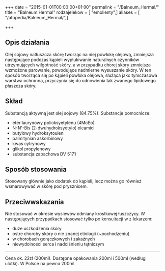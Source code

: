 +++
date = "2015-01-01T00:00:00+01:00"
permalink = "/Balneum_Hermal/"
title = "Balneum Hermal"
rodzajelekow = [ "emolienty",]
aliases = [ "/atopedia/Balneum_Hermal/",]

+++

Opis działania
--------------

Olej sojowy natłuszcza skórę tworząc na niej powłokę olejową, zmniejsza następujące podczas kąpieli wypłukiwanie naturalnych czynników utrzymujących wilgotność skóry, a w przypadku chorej skóry zmniejsza wzmożone parowanie, powodujące nadmierne wysuszanie skóry. W ten sposób tworząca się po kąpieli powłoka olejowa, służąca jako tymczasowa warstwa ochronna, przyczynia się do odnowienia tak zwanego lipidowego płaszcza skóry.

Skład
-----

Substancją aktywną jest olej sojowy (84.75%).
Substancje pomocnicze:

-   eter laurynowy polioksyetylenu (4MoEo)
-   N-N'-Bis (2-dwuhydroksyetylo) oleamid
-   butylowy hydroksytoulen
-   palmitynian askorbinowy
-   kwas cytrynowy
-   glikol propylenowy
-   substancja zapachowa DV 5171

Sposób stosowania
-----------------

Stosowany głównie jako dodatek do kąpieli, lecz można go również wsmarowywać w skórę pod prysznicem.

Przeciwwskazania
----------------

Nie stosować w okresie wysiewów odmiany krostkowej łuszczycy.
W następujących przypadkach stosować tylko po konsultacji w z lekarzem:

-   duże uszkodzenia skóry
-   ostre choroby skóry o nie znanej etiologii (~pochodzeniu)
-   w chorobach gorączkowych i zakaźnych
-   niewydolności serca i nadciśnieniu tętniczym

<hr>
Cena ok. 22zł (200ml).
Dostępne opakowania 200ml i 500ml (według ulotki). W Polsce na pewno 200ml.
